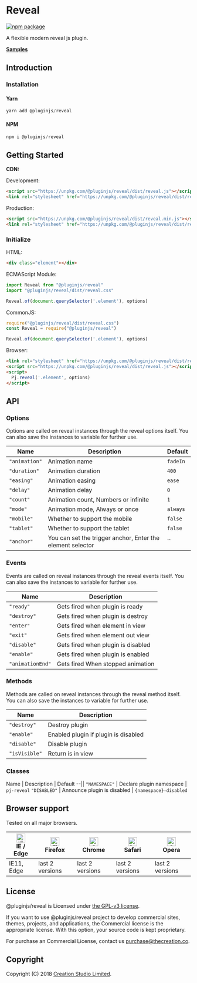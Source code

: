 # Reveal

[![npm package](https://img.shields.io/npm/v/@pluginjs/reveal.svg)](https://www.npmjs.com/package/@pluginjs/reveal)

A flexible modern reveal js plugin.

**[Samples](https://codesandbox.io/s/github/pluginjs/pluginjs/tree/master/modules/reveal/samples)**

## Introduction
### Installation

#### Yarn

```javascript
yarn add @pluginjs/reveal
```

#### NPM

```javascript
npm i @pluginjs/reveal
```

## Getting Started

**CDN:**

Development:

```html
<script src="https://unpkg.com/@pluginjs/reveal/dist/reveal.js"></script>
<link rel="stylesheet" href="https://unpkg.com/@pluginjs/reveal/dist/reveal.css">
```

Production:

```html
<script src="https://unpkg.com/@pluginjs/reveal/dist/reveal.min.js"></script>
<link rel="stylesheet" href="https://unpkg.com/@pluginjs/reveal/dist/reveal.min.css">
```

### Initialize

HTML:

```html
<div class="element"></div>
```

ECMAScript Module:

```javascript
import Reveal from "@pluginjs/reveal"
import "@pluginjs/reveal/dist/reveal.css"

Reveal.of(document.querySelector('.element'), options)
```

CommonJS:

```javascript
require("@pluginjs/reveal/dist/reveal.css")
const Reveal = require("@pluginjs/reveal")

Reveal.of(document.querySelector('.element'), options)
```

Browser:

```html
<link rel="stylesheet" href="https://unpkg.com/@pluginjs/reveal/dist/reveal.css">
<script src="https://unpkg.com/@pluginjs/reveal/dist/reveal.js"></script>
<script>
  Pj.reveal('.element', options)
</script>
```

## API

### Options

Options are called on reveal instances through the reveal options itself.
You can also save the instances to variable for further use.

Name | Description | Default
--|--|--
`"animation"` | Animation name | `fadeIn`
`"duration"` | Animation duration | `400`
`"easing"` | Animation easing | `ease`
`"delay"` | Animation delay | `0`
`"count"` | Animation count, Numbers or infinite | `1`
`"mode"` | Animation mode, Always or once | `always`
`"mobile"` | Whether to support the mobile | `false`
`"tablet"` | Whether to support the tablet | `false`
`"anchor"` | You can set the trigger anchor, Enter the element selector | ``

### Events

Events are called on reveal instances through the reveal events itself.
You can also save the instances to variable for further use.

Name | Description
--|--
`"ready"` | Gets fired when plugin is ready
`"destroy"` | Gets fired when plugin is destroy
`"enter"` | Gets fired when element in view
`"exit"` | Gets fired when element out view
`"disable"` | Gets fired when plugin is disabled
`"enable"` | Gets fired when plugin is enabled
`"animationEnd"` | Gets fired When stopped animation

### Methods

Methods are called on reveal instances through the reveal method itself.
You can also save the instances to variable for further use.

Name | Description
--|--
`"destroy"` | Destroy plugin
`"enable"` | Enabled plugin if plugin is disabled
`"disable"` | Disable plugin
`"isVisible"` | Return is in view

### Classes

Name | Description | Default
--||
`"NAMESPACE"` | Declare plugin namespace | `pj-reveal`
`"DISABLED"` | Announce plugin is disabled | `{namespace}-disabled`

## Browser support

Tested on all major browsers.

| [<img src="https://raw.githubusercontent.com/alrra/browser-logos/master/src/edge/edge_48x48.png" alt="IE / Edge" width="24px" height="24px" />](http://godban.github.io/browsers-support-badges/)</br>IE / Edge | [<img src="https://raw.githubusercontent.com/alrra/browser-logos/master/src/firefox/firefox_48x48.png" alt="Firefox" width="24px" height="24px" />](http://godban.github.io/browsers-support-badges/)</br>Firefox | [<img src="https://raw.githubusercontent.com/alrra/browser-logos/master/src/chrome/chrome_48x48.png" alt="Chrome" width="24px" height="24px" />](http://godban.github.io/browsers-support-badges/)</br>Chrome | [<img src="https://raw.githubusercontent.com/alrra/browser-logos/master/src/safari/safari_48x48.png" alt="Safari" width="24px" height="24px" />](http://godban.github.io/browsers-support-badges/)</br>Safari | [<img src="https://raw.githubusercontent.com/alrra/browser-logos/master/src/opera/opera_48x48.png" alt="Opera" width="24px" height="24px" />](http://godban.github.io/browsers-support-badges/)</br>Opera |
| --------- | --------- | --------- | --------- | --------- |
| IE11, Edge| last 2 versions| last 2 versions| last 2 versions| last 2 versions|

## License

@pluginjs/reveal is Licensed under [the GPL-v3 license](LICENSE).

If you want to use @pluginjs/reveal project to develop commercial sites, themes, projects, and applications, the Commercial license is the appropriate license. With this option, your source code is kept proprietary.

For purchase an Commercial License, contact us purchase@thecreation.co.

## Copyright

Copyright (C) 2018 [Creation Studio Limited](creationstudio.com).